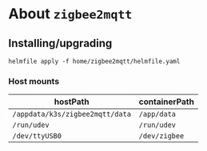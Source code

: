 About `zigbee2mqtt`
===

Installing/upgrading
---

```shell
helmfile apply -f home/zigbee2mqtt/helmfile.yaml
```

### Host mounts

| hostPath                        | containerPath |
|---------------------------------|---------------|
| `/appdata/k3s/zigbee2mqtt/data` | `/app/data`   |
| `/run/udev`                     | `/run/udev`   |
| `/dev/ttyUSB0`                  | `/dev/zigbee` |
